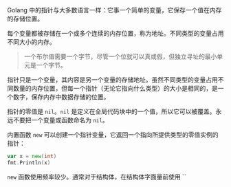 Golang 中的指针与大多数语言一样：它事一个简单的变量，它保存一个值在内存的存储位置。

每个变量都被存储在一个或多个连续的内存位置，称为地址。不同类型的变量占用不同大小的内存。

> 一个布尔值需要一个字节，尽管一个位就可以真或假，但独立寻址的最小单元是一个字节。

指针只是一个变量，其内容是另一个变量的存储地址。虽然不同类型的变量占用不同数量的内存位置，但每一个指针（无论它指向什么类型）的大小是相同的，是一个数字，保存内存中数据存储的位置。

指针的零值是 `nil`。`nil` 是定义在全局代码块中的一个值，所以它可以被覆盖。永远不要把一个变量或函数命名为 `nil`。

内置函数 `new` 可以创建一个指针变量，它返回一个指向所提供类型的零值实例的指针：

```go
var x = new(int)
fmt.Println(x)
```

`new` 函数使用频率较少。通常对于结构体，在结构体字面量前使用 ``